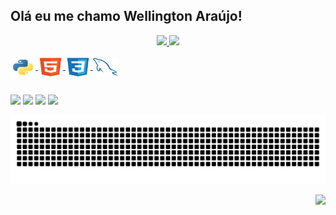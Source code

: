 ## Olá eu me chamo Wellington Araújo!
<div align="center">
  <a href="https://github.com/wellingtonxri">
  <img height="165" src="https://github-readme-stats.vercel.app/api?username=wellingtonxri&show_icons=true&theme=dracula&include_all_commits=true&count_private=true"/>
  <img height="165" src="https://github-readme-stats.vercel.app/api/top-langs/?username=wellingtonxri&layout=compact&langs_count=7&theme=dracula"/>
</div>
<div style="display: inline_block"><br>
  <img align="center" alt="Well-Python" height="30" width="40" src="https://raw.githubusercontent.com/devicons/devicon/master/icons/python/python-original.svg">
  <img align="center" alt="Rafa-HTML" height="30" width="40" src="https://raw.githubusercontent.com/devicons/devicon/master/icons/html5/html5-original.svg">
  <img align="center" alt="Rafa-CSS" height="30" width="40" src="https://raw.githubusercontent.com/devicons/devicon/master/icons/css3/css3-original.svg">
  <img align="center" alt="Well-MySQL" height="30" width="40" src="https://raw.githubusercontent.com/devicons/devicon/master/icons/mysql/mysql-original.svg">



</div>
  
  ##
 
<div> 
  <a href="https://www.instagram.com/wellington_johnson12/" target="_blank"><img src="https://img.shields.io/badge/-Instagram-%23E4405F?style=for-the-badge&logo=instagram&logoColor=white" target="_blank"></a>
 <a href="" target="_blank"><img src="https://img.shields.io/badge/Discord-7289DA?style=for-the-badge&logo=discord&logoColor=white" target="_blank"></a> 
  <a href = "mailto:wellington.end@hotmail.com"><img src="https://img.shields.io/badge/-Email-%23333?style=for-the-badge&logo=microsoft&logoColor=white" target="_blank"></a>
  <a href="https://www.linkedin.com/in/wellington-ara%C3%BAjo-526106207/" target="_blank"><img src="https://img.shields.io/badge/-LinkedIn-%230077B5?style=for-the-badge&logo=linkedin&logoColor=white" target="_blank"></a> 

![Snake animation](https://github.com/wellingtonxri/wellingtonxri/blob/output/github-contribution-grid-snake.svg)
   <p align="right"> 
   <img alingn="right" src="https://profile-counter.glitch.me/wellingtonxri/count.svg" />
</div>
  
  
